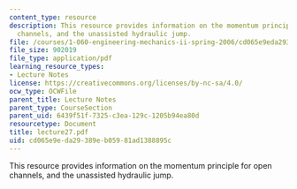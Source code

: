 ```yaml
---
content_type: resource
description: This resource provides information on the momentum principle for open
  channels, and the unassisted hydraulic jump.
file: /courses/1-060-engineering-mechanics-ii-spring-2006/cd065e9eda29389eb05981ad1388895c_lecture27.pdf
file_size: 902019
file_type: application/pdf
learning_resource_types:
- Lecture Notes
license: https://creativecommons.org/licenses/by-nc-sa/4.0/
ocw_type: OCWFile
parent_title: Lecture Notes
parent_type: CourseSection
parent_uid: 6439f51f-7325-c3ea-129c-1205b94ea80d
resourcetype: Document
title: lecture27.pdf
uid: cd065e9e-da29-389e-b059-81ad1388895c
---
```

This resource provides information on the momentum principle for open channels, and the unassisted hydraulic jump.